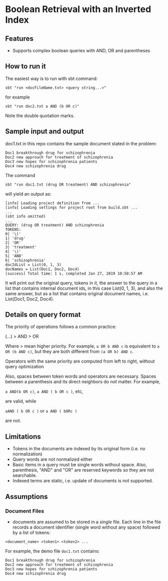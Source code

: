 # Boolean Retrieval with an Inverted Index

## Features
- Supports complex boolean queries with AND, OR and parentheses

## How to run it
The easiest way is to run with sbt command:

```sbt "run <docFileName.txt> <query string...>"```

for example

```sbt "run doc2.txt a AND (b OR c)"```

Note the double quotation marks. 
## Sample input and output
doc1.txt in this repo contains the sample document stated in the problem:

```
Doc1 breakthrough drug for schizophrenia
Doc2 new approach for treatment of schizophrenia 
Doc3 new hopes for schizophrenia patients
Doc4 new schizophrenia drug
```
The command

```
sbt "run doc1.txt (drug OR treatment) AND schizophrenia"
```
will yield an output as:

```
[info] Loading project definition from ...
[info] Loading settings for project root from build.sbt ...
...
(sbt info omitted)
...
QUERY: (drug OR treatment) AND schizophrenia
TOKENS:
0| '\('
1| 'drug'
2| 'OR'
3| 'treatment'
4| '\)'
5| 'AND'
6| 'schizophrenia'
docIdList = List(0, 1, 3)
docNames = List(Doc1, Doc2, Doc4)
[success] Total time: 1 s, completed Jan 27, 2019 10:50:57 AM
```
It will print out the original query, tokens in it, 
the answer to the query in a list that contains internal document ids, in this case List(0, 1, 3), 
and also the same answer, but as a list that contains original document names, i.e. List(Doc1, Doc2, Doc4).

## Details on query format
The priority of operations follows a common practice:

(...) > AND > OR

Where > mean higher priority.
For example,
```a OR b AND c```
is equivalent to
```a OR (b AND c)```,
but they are both different from
```(a OR b) AND c```.


Operators with the same priority are computed from left to right, without query optimization

Also, spaces between token words and operators are necessary. Spaces between a parenthesis and its direct neighbors do _not_ matter. For example,

```a AND(b OR c)```,
```a AND ( b OR c )```, etc, 

are valid, while

```aAND ( b OR c )``` or
```a AND ( bORc )```

are not.


## Limitations
- Tokens in the documents are indexed by its original form (i.e. no normalization)
- Query words are not normalized either
- Basic items in a query must be single words without space. Also, parenthesis, "AND" and "OR" are reserved keywords so they are not searchable.
- Indexed terms are static, i.e. update of documents is not supported.

## Assumptions
### Document Files
- documents are assumed to be stored in a _single_ file. Each line in the file records a document identifier (single word without any space) followed by a list of tokens:
```
<document_name> <token1> <token2> ...
```

For example, the demo file ```doc1.txt``` contains:

```
Doc1 breakthrough drug for schizophrenia
Doc2 new approach for treatment of schizophrenia
Doc3 new hopes for schizophrenia patients
Doc4 new schizophrenia drug
```
